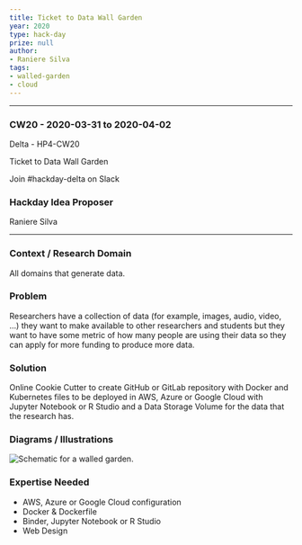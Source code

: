 ```yaml
---
title: Ticket to Data Wall Garden
year: 2020
type: hack-day
prize: null
author:
- Raniere Silva
tags:
- walled-garden
- cloud
---
```


<hr>

### CW20 - 2020-03-31 to 2020-04-02

Delta - HP4-CW20

Ticket to Data Wall Garden

Join #hackday-delta on Slack

### **Hackday Idea Proposer**

Raniere Silva

---

### **Context / Research Domain**

All domains that generate data.


### **Problem**

Researchers have a collection of data (for example, images, audio, video, …) they want to make available to other researchers and students but they want to have some metric of how many people are using their data so they can apply for more funding to produce more data.

### **Solution**

Online Cookie Cutter to create GitHub or GitLab repository with Docker and Kubernetes files to be deployed in AWS, Azure or Google Cloud with Jupyter Notebook or R Studio and a Data Storage Volume for the data that the research has.


### **Diagrams / Illustrations**

![Schematic for a walled garden.](../images/cw20-walled-garden.png)

### Expertise Needed

* AWS, Azure or Google Cloud configuration
* Docker & Dockerfile
* Binder, Jupyter Notebook or R Studio
* Web Design
